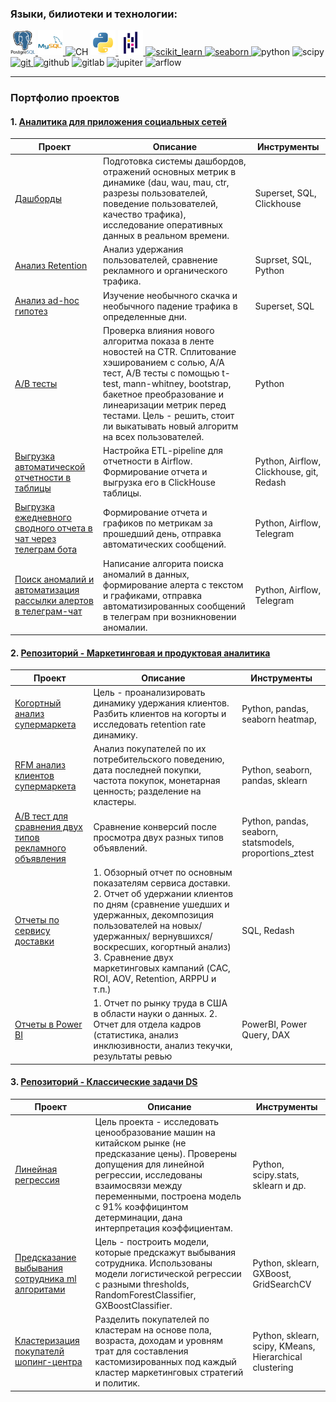 
<!---
your comment goes here
<a href="https://www.python.org" target="_blank" rel="noreferrer"> <img src="https://raw.githubusercontent.com/devicons/devicon/master/icons/python/python-original.svg" alt="python" width="40" height="40"/> </a>

<a rel="noreferrer"> <img src="" alt="python" width="40" height="40"/> </a>
-->





<h3 align="left">Языки, билиотеки и технологии:</h3>
<p align="left">   </a> <a href="https://www.postgresql.org" target="_blank" rel="noreferrer"> <img src="https://raw.githubusercontent.com/devicons/devicon/master/icons/postgresql/postgresql-original-wordmark.svg" alt="postgresql" width="40" height="40"/> </a><a href="https://www.mysql.com/" target="_blank" rel="noreferrer"> <img src="https://raw.githubusercontent.com/devicons/devicon/master/icons/mysql/mysql-original-wordmark.svg" alt="mysql" width="40" height="40"/> </a> <a rel="noreferrer"> <img src="https://upload.wikimedia.org/wikipedia/commons/0/0e/Clickhouse.png" alt="CH" width="40" height="40"/> </a><a href="https://www.python.org" target="_blank" rel="noreferrer"> <img src="https://raw.githubusercontent.com/devicons/devicon/master/icons/python/python-original.svg" alt="python" width="40" height="40"/> </a><a href="https://pandas.pydata.org/" target="_blank" rel="noreferrer"> <img src="https://raw.githubusercontent.com/devicons/devicon/2ae2a900d2f041da66e950e4d48052658d850630/icons/pandas/pandas-original.svg" alt="pandas" width="40" height="40"/> </a>   <a href="https://scikit-learn.org/" target="_blank" rel="noreferrer"> <img src="https://upload.wikimedia.org/wikipedia/commons/0/05/Scikit_learn_logo_small.svg" alt="scikit_learn" width="40" height="40"/> </a> <a href="https://seaborn.pydata.org/" target="_blank" rel="noreferrer"> <img src="https://seaborn.pydata.org/_images/logo-mark-lightbg.svg" alt="seaborn" width="40" height="40"/> </a> 
<a rel="noreferrer"> <img src="https://upload.wikimedia.org/wikipedia/commons/thumb/0/01/Created_with_Matplotlib-logo.svg/2048px-Created_with_Matplotlib-logo.svg.png" alt="python" width="40" height="40"/> </a>
<a target="_blank" rel="noreferrer"> <img src="https://upload.wikimedia.org/wikipedia/commons/thumb/b/b2/SCIPY_2.svg/1200px-SCIPY_2.svg.png" alt="scipy" width="40" height="40"/> </a>
<a href="https://git-scm.com/" target="_blank" rel="noreferrer"> <img src="https://www.vectorlogo.zone/logos/git-scm/git-scm-icon.svg" alt="git" width="40" height="40"/>
<a target="_blank" rel="noreferrer"> <img src="https://user-images.githubusercontent.com/25181517/192108374-8da61ba1-99ec-41d7-80b8-fb2f7c0a4948.png" alt="github" width="40" height="40"/> </a> 
<a target="_blank" rel="noreferrer"> <img src="https://user-images.githubusercontent.com/25181517/192108376-c675d39b-90f6-4073-bde6-5a9291644657.png" alt="gitlab" width="40" height="40"/> </a>
<a target="_blank" rel="noreferrer"> <img src="https://user-images.githubusercontent.com/25181517/183914128-3fc88b4a-4ac1-40e6-9443-9a30182379b7.png" alt="jupiter" width="40" height="40"/> </a>
<a target="_blank" rel="noreferrer"> <img src="https://static-00.iconduck.com/assets.00/airflow-icon-512x512-tpr318yf.png" alt="arflow" width="40" height="40"/> </a></p>

---
### Портфолио проектов 

#### 1. [Аналитика для приложения социальных сетей](https://github.com/AlinaEvgenevna/AppAnalytics) 


| Проект   |     Описание      |  Инструменты |
|----------|---------------|-------|
| [Дашборды](https://github.com/AlinaEvgenevna/AppAnalytics/tree/main/dashboards) |  Подготовка системы дашбордов, отражений основных метрик в динамике (dau, wau, mau, ctr, разрезы пользователей, поведение пользователей, качество трафика), исследование оперативных данных в реальном времени. | Superset, SQL, Clickhouse |
| [Анализ  Retention](https://github.com/AlinaEvgenevna/AppAnalytics/tree/main/Retention) |    Анализ удержания пользователей, сравнение рекламного и органического трафика. |   Suprset, SQL, Python |
| [Анализ ad-hoc гипотез](https://github.com/AlinaEvgenevna/AppAnalytics/tree/main/AdHocResearch) | Изучение необычного скачка и необычного падение трафика в определенные дни. |    Superset, SQL |
| [A/B тесты](https://github.com/AlinaEvgenevna/AppAnalytics/tree/main/AB_tests) | Проверка влияния нового алгоритма показа в ленте новостей на CTR. Сплитование хэшированием с солью, A/A тест, A/B тесты с помощью t-test, mann-whitney, bootstrap, бакетное преобразование и линеаризации метрик перед тестами. Цель - решить, стоит ли выкатывать новый алгоритм на всех пользователей. |   Python |
| [Выгрузка автоматической отчетности в таблицы](https://github.com/AlinaEvgenevna/AppAnalytics/tree/main/etl_dag_to_table) | Настройка ETL-pipeline для отчетности в Airflow. Формирование отчета и выгрузка его в ClickHouse таблицы.|    Python, Airflow, Clickhouse, git, Redash |
| [Выгрузка ежедневного сводного отчета в чат через телеграм бота](https://github.com/AlinaEvgenevna/AppAnalytics/tree/main/dag_report_chat_bot) | Формирование отчета и графиков по метрикам за прошедший день, отправка автоматических сообщений. |    Python, Airflow, Telegram |
| [Поиск аномалий и автоматизация рассылки алертов в телеграм-чат](https://github.com/AlinaEvgenevna/AppAnalytics/tree/main/dag_anomaly_alerts) | Написание алгорита поиска аномалий в данных, формирование алерта с текстом и графиками, отправка автоматизированных сообщений в телеграм при возникновении аномалии. |    Python, Airflow, Telegram |



#### 2. [Репозиторий - Маркетинговая и продуктовая аналитика](https://github.com/AlinaEvgenevna/MarketingDA)
| Проект   |      Описание     |  Инструменты |
|----------|---------------|--------|
| [Когортный анализ супермаркета](https://github.com/AlinaEvgenevna/MarketingDA/tree/main/CohortAnalysis) |  Цель - проанализировать динамику удержания клиентов. Разбить клиентов на когорты и исследовать retention rate динамику. | Python, pandas, seaborn heatmap,  |
| [RFM анализ клиентов супермаркета](https://github.com/AlinaEvgenevna/MarketingDA/tree/main/RFM_in_online_market)|    Анализ покупателей по их потребительского поведению, дата последней покупки, частота покупок, монетарная ценность; разделение на кластеры.  |   Python, seaborn, pandas, sklearn |
| [A/B тест для сравнения двух типов рекламного объявления](https://github.com/AlinaEvgenevna/MarketingDA/tree/main/AB_test) | Сравнение конверсий после просмотра двух разных типов объявлений. | Python, pandas, seaborn, statsmodels, proportions_ztest |
| [Отчеты по сервису доставки](https://github.com/AlinaEvgenevna/MarketingDA/tree/main/Delivery_reports) | 1. Обзорный отчет по основным показателям сервиса доставки. 2. Отчет об удержании клиентов по дням (сравнение ушедших и удержанных, декомпозиция пользователей на новых/ удержанных/ вернувшихся/ воскресших, когортный анализ) 3. Сравнение двух маркетинговых кампаний (CAC, ROI, AOV, Retention, ARPPU и т.п.)| SQL, Redash |
| [Отчеты в Power BI](https://github.com/AlinaEvgenevna/MarketingDA/tree/main/PowerBIDashboards) | 1. Отчет по рынку труда в США в области науки о данных. 2. Отчет для отдела кадров (статистика, анализ инклюзивности, анализ текучки, результаты ревью| PowerBI, Power Query, DAX |


#### 3. [Репозиторий - Классические задачи DS](https://github.com/AlinaEvgenevna/DS)
| Проект   |      Описание     |  Инструменты |
|----------|---------------|------|
| [Линейная регрессия](https://github.com/AlinaEvgenevna/DS/tree/main/LinearRegression) | Цель проекта - исследовать ценообразование машин на китайском рынке (не предсказание цены). Проверены допущения для линейной регрессии, исследованы взаимосвязи между переменными, построена модель с 91% коэффицинтом детерминации, дана интерпретация коэффициентам.| Python, scipy.stats, sklearn и др.|
| [Предсказание выбывания сотрудника ml алгоритами](https://github.com/AlinaEvgenevna/DS/tree/main/Churn_classification)|    Цель - построить модели, которые предскажут выбывания сотрудника. Использованы модели логистической регрессии с разными thresholds, RandomForestClassifier, GXBoostClassifier. | Python, sklearn, GXBoost, GridSearchCV |
| [Кластеризация покупателй шопинг-центра](https://github.com/AlinaEvgenevna/DS/tree/main/Customer_clusters) | Разделить покупателей по кластерам на основе пола, возраста, доходам и уровням трат для составления кастомизированных под каждый кластер маркетинговых стратегий и политик. |    Python, sklearn, scipy, KMeans, Hierarchical clustering |
